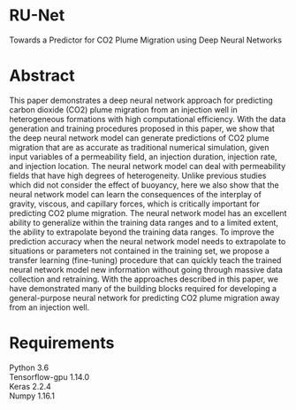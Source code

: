 # RU-Net
Towards a Predictor for CO2 Plume Migration using Deep Neural Networks

# Abstract
This paper demonstrates a deep neural network approach for predicting carbon dioxide (CO2) plume migration from an injection well in heterogeneous formations with high computational efficiency. 
With the data generation and training procedures proposed in this paper, we show that the deep neural network model can generate predictions of CO2 plume migration that are as accurate as traditional numerical simulation, given input variables of a permeability field, an injection duration, injection rate, and injection location. The neural network model can deal with permeability fields that have high degrees of heterogeneity. Unlike previous studies which did not consider the effect of buoyancy, here we also show that the neural network model can learn the consequences of the interplay of gravity, viscous, and capillary forces, which is critically important for predicting CO2 plume migration.
The neural network model has an excellent ability to generalize within the training data ranges and to a limited extent, the ability to extrapolate beyond the training data ranges. 
To improve the prediction accuracy when the neural network model needs to extrapolate  to situations or parameters not contained in the training set, we propose a transfer learning (fine-tuning) procedure that can quickly teach the trained neural network model new information without going through massive data collection and retraining. 
With the approaches described in this paper, we have demonstrated many of the building blocks required for developing a general-purpose neural network for predicting CO2 plume migration away from an injection well.

# Requirements
Python 3.6<br>
Tensorflow-gpu 1.14.0<br>
Keras 2.2.4<br>
Numpy 1.16.1<br>
